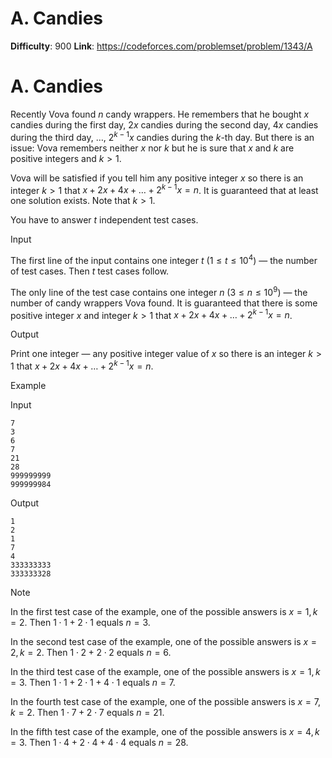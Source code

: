 # A. Candies 
**Difficulty**: 900 
**Link**: https://codeforces.com/problemset/problem/1343/A

# A. Candies
Recently Vova found $n$ candy wrappers. He remembers that he bought
$x$ candies during the first day, $2x$ candies during the second day,
$4x$ candies during the third day, $\dots$, $2^{k-1} x$ candies
during the $k$-th day. But there is an issue: Vova remembers neither
$x$ nor $k$ but he is sure that $x$ and $k$ are positive
integers and $k > 1$.

Vova will be satisfied if you tell him any positive integer $x$ so there
is an integer $k>1$ that $x + 2x + 4x + \dots + 2^{k-1} x = n$. It is
guaranteed that at least one solution exists. Note that $k > 1$.

You have to answer $t$ independent test cases.

Input

The first line of the input contains one integer $t$ ($1 \le t \le
10^4$) — the number of test cases. Then $t$ test cases follow.

The only line of the test case contains one integer $n$ ($3 \le n \le
10^9$) — the number of candy wrappers Vova found. It is guaranteed that
there is some positive integer $x$ and integer $k>1$ that $x + 2x +
4x + \dots + 2^{k-1} x = n$.

Output

Print one integer — any positive integer value of $x$ so there is an
integer $k>1$ that $x + 2x + 4x + \dots + 2^{k-1} x = n$.

Example

Input

    
    
    7
    3
    6
    7
    21
    28
    999999999
    999999984
    

Output

    
    
    1
    2
    1
    7
    4
    333333333
    333333328
    

Note

In the first test case of the example, one of the possible answers is $x=1,
k=2$. Then $1 \cdot 1 + 2 \cdot 1$ equals $n=3$.

In the second test case of the example, one of the possible answers is $x=2,
k=2$. Then $1 \cdot 2 + 2 \cdot 2$ equals $n=6$.

In the third test case of the example, one of the possible answers is $x=1,
k=3$. Then $1 \cdot 1 + 2 \cdot 1 + 4 \cdot 1$ equals $n=7$.

In the fourth test case of the example, one of the possible answers is $x=7,
k=2$. Then $1 \cdot 7 + 2 \cdot 7$ equals $n=21$.

In the fifth test case of the example, one of the possible answers is $x=4,
k=3$. Then $1 \cdot 4 + 2 \cdot 4 + 4 \cdot 4$ equals $n=28$.

